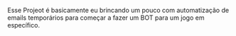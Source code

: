 Esse Projeot é basicamente eu brincando um pouco com automatização de emails temporários para começar a fazer um BOT para um jogo em específico. 
